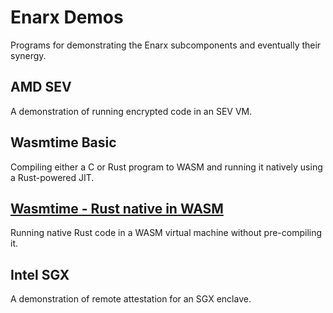# Enarx Demos
Programs for demonstrating the Enarx subcomponents and eventually their synergy.

## AMD SEV
A demonstration of running encrypted code in an SEV VM.

## Wasmtime Basic
Compiling either a C or Rust program to WASM and running it natively using a Rust-powered JIT.

## [Wasmtime - Rust native in WASM](wasmtime-native-embed)
Running native Rust code in a WASM virtual machine without pre-compiling it.

## Intel SGX
A demonstration of remote attestation for an SGX enclave.

